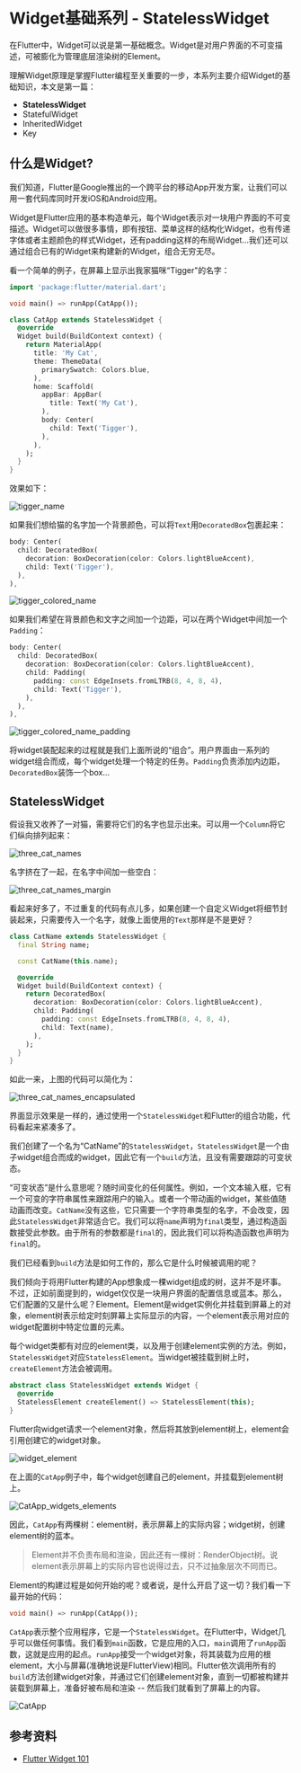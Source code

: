 # Widget基础系列 - StatelessWidget

在Flutter中，Widget可以说是第一基础概念。Widget是对用户界面的不可变描述，可被膨化为管理底层渲染树的Element。

理解Widget原理是掌握Flutter编程至关重要的一步，本系列主要介绍Widget的基础知识，本文是第一篇：

- **StatelessWidget**
- StatefulWidget
- InheritedWidget
- Key

## 什么是Widget?

我们知道，Flutter是Google推出的一个跨平台的移动App开发方案，让我们可以用一套代码库同时开发iOS和Android应用。

Widget是Flutter应用的基本构造单元，每个Widget表示对一块用户界面的不可变描述。Widget可以做很多事情，即有按钮、菜单这样的结构化Widget，也有传递字体或者主题颜色的样式Widget，还有padding这样的布局Widget...我们还可以通过组合已有的Widget来构建新的Widget，组合无穷无尽。

看一个简单的例子，在屏幕上显示出我家猫咪“Tigger"的名字：

```dart
import 'package:flutter/material.dart';

void main() => runApp(CatApp());

class CatApp extends StatelessWidget {
  @override
  Widget build(BuildContext context) {
    return MaterialApp(
      title: 'My Cat',
      theme: ThemeData(
        primarySwatch: Colors.blue,
      ),
      home: Scaffold(
        appBar: AppBar(
          title: Text('My Cat'),
        ),
        body: Center(
          child: Text('Tigger'),
        ),
      ),
    );
  }
}
```

效果如下：

![tigger_name](https://blog-image-1252287090.cos.ap-beijing.myqcloud.com/flutter/tigger_name.png)

如果我们想给猫的名字加一个背景颜色，可以将`Text`用`DecoratedBox`包裹起来：

```dart
body: Center(
  child: DecoratedBox(
    decoration: BoxDecoration(color: Colors.lightBlueAccent),
    child: Text('Tigger'),
  ),
),
```

![tigger_colored_name](https://blog-image-1252287090.cos.ap-beijing.myqcloud.com/flutter/tigger_colored_name.png)

如果我们希望在背景颜色和文字之间加一个边距，可以在两个Widget中间加一个`Padding`：

```dart
body: Center(
  child: DecoratedBox(
    decoration: BoxDecoration(color: Colors.lightBlueAccent),
    child: Padding(
      padding: const EdgeInsets.fromLTRB(8, 4, 8, 4),
      child: Text('Tigger'),
    ),
  ),
),
```

![tigger_colored_name_padding](https://blog-image-1252287090.cos.ap-beijing.myqcloud.com/flutter/tigger_colored_name_padding.png)

将widget装配起来的过程就是我们上面所说的“组合”。用户界面由一系列的widget组合而成，每个widget处理一个特定的任务。`Padding`负责添加内边距，`DecoratedBox`装饰一个box...

## StatelessWidget

假设我又收养了一对猫，需要将它们的名字也显示出来。可以用一个`Column`将它们纵向排列起来：

![three_cat_names](https://blog-image-1252287090.cos.ap-beijing.myqcloud.com/flutter/three_cat_names.png)

名字挤在了一起，在名字中间加一些空白：

![three_cat_names_margin](https://blog-image-1252287090.cos.ap-beijing.myqcloud.com/flutter/three_cat_names_margin.png)

看起来好多了，不过重复的代码有点儿多，如果创建一个自定义Widget将细节封装起来，只需要传入一个名字，就像上面使用的`Text`那样是不是更好？

```dart
class CatName extends StatelessWidget {
  final String name;

  const CatName(this.name);

  @override
  Widget build(BuildContext context) {
    return DecoratedBox(
      decoration: BoxDecoration(color: Colors.lightBlueAccent),
      child: Padding(
        padding: const EdgeInsets.fromLTRB(8, 4, 8, 4),
        child: Text(name),
      ),
    );
  }
}
```

如此一来，上图的代码可以简化为：

![three_cat_names_encapsulated](https://blog-image-1252287090.cos.ap-beijing.myqcloud.com/flutter/three_cat_names_encapsulated.png)

界面显示效果是一样的，通过使用一个`StatelessWidget`和Flutter的组合功能，代码看起来紧凑多了。

我们创建了一个名为“CatName”的`StatelessWidget`，`StatelessWidget`是一个由子widget组合而成的widget，因此它有一个`build`方法，且没有需要跟踪的可变状态。

“可变状态”是什么意思呢？随时间变化的任何属性。例如，一个文本输入框，它有一个可变的字符串属性来跟踪用户的输入。或者一个带动画的widget，某些值随动画而改变。`CatName`没有这些，它只需要一个字符串类型的名字，不会改变，因此`StatelessWidget`非常适合它。我们可以将`name`声明为`final`类型，通过构造函数接受此参数。由于所有的参数都是`final`的，因此我们可以将构造函数也声明为`final`的。

我们已经看到`build`方法是如何工作的，那么它是什么时候被调用的呢？

我们倾向于将用Flutter构建的App想象成一棵widget组成的树，这并不是坏事。不过，正如前面提到的，widget仅仅是一块用户界面的配置信息或蓝本。那么，它们配置的又是什么呢？Element。Element是widget实例化并挂载到屏幕上的对象，element树表示给定时刻屏幕上实际显示的内容，一个element表示用对应的widget配置树中特定位置的元素。

每个widget类都有对应的element类，以及用于创建element实例的方法。例如，`StatelessWidget`对应`StatelessElement`。当widget被挂载到树上时， `createElement`方法会被调用。

```dart
abstract class StatelessWidget extends Widget {
  @override
  StatelessElement createElement() => StatelessElement(this);
}
```

Flutter向widget请求一个element对象，然后将其放到element树上，element会引用创建它的widget对象。

![widget_element](https://blog-image-1252287090.cos.ap-beijing.myqcloud.com/flutter/widget_element.jpg)

在上面的`CatApp`例子中，每个widget创建自己的element，并挂载到element树上。

![CatApp_widgets_elements](https://blog-image-1252287090.cos.ap-beijing.myqcloud.com/flutter/CatApp_widgets_elements.jpg)

因此，`CatApp`有两棵树：element树，表示屏幕上的实际内容；widget树，创建element树的蓝本。

> Element并不负责布局和渲染，因此还有一棵树：RenderObject树。说element表示屏幕上的实际内容也说得过去，只不过抽象层次不同而已。

Element的构建过程是如何开始的呢？或者说，是什么开启了这一切？我们看一下最开始的代码：

```dart
void main() => runApp(CatApp());
```

`CatApp`表示整个应用程序，它是一个`StatelessWidget`。在Flutter中，Widget几乎可以做任何事情。我们看到`main`函数，它是应用的入口，`main`调用了`runApp`函数，这就是应用的起点。`runApp`接受一个widget对象，将其装载为应用的根element，大小与屏幕(准确地说是FlutterView)相同。Flutter依次调用所有的`build`方法创建widget对象，并通过它们创建element对象，直到一切都被构建并装载到屏幕上，准备好被布局和渲染 -- 然后我们就看到了屏幕上的内容。

![CatApp](https://blog-image-1252287090.cos.ap-beijing.myqcloud.com/flutter/CatApp.jpg)

## 参考资料

- [Flutter Widget 101](https://www.youtube.com/results?search_query=flutter+widgets+101)

